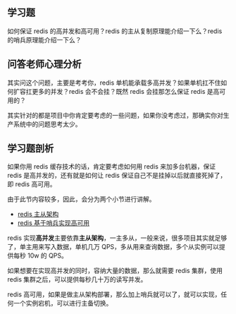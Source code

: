 ## 学习题

如何保证 redis 的高并发和高可用？redis 的主从复制原理能介绍一下么？redis 的哨兵原理能介绍一下么？

## 问答老师心理分析

其实问这个问题，主要是考考你，redis 单机能承载多高并发？如果单机扛不住如何扩容扛更多的并发？redis 会不会挂？既然 redis 会挂那怎么保证 redis 是高可用的？

其实针对的都是项目中你肯定要考虑的一些问题，如果你没考虑过，那确实你对生产系统中的问题思考太少。

## 学习题剖析

如果你用 redis 缓存技术的话，肯定要考虑如何用 redis 来加多台机器，保证 redis 是高并发的，还有就是如何让 redis 保证自己不是挂掉以后就直接死掉了，即 redis 高可用。

由于此节内容较多，因此，会分为两个小节进行讲解。

- [redis 主从架构](/docs/high-concurrency/redis-master-slave.md)
- [redis 基于哨兵实现高可用](/docs/high-concurrency/redis-sentinel.md)

redis 实现**高并发**主要依靠**主从架构**，一主多从，一般来说，很多项目其实就足够了，单主用来写入数据，单机几万 QPS，多从用来查询数据，多个从实例可以提供每秒 10w 的 QPS。

如果想要在实现高并发的同时，容纳大量的数据，那么就需要 redis 集群，使用 redis 集群之后，可以提供每秒几十万的读写并发。

redis 高可用，如果是做主从架构部署，那么加上哨兵就可以了，就可以实现，任何一个实例宕机，可以进行主备切换。
